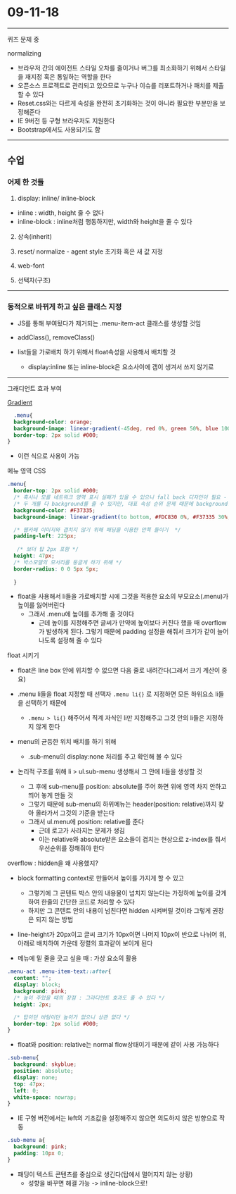 # 09-11-18

---

퀴즈 문제 중

normalizing
  - 브라우저 간의 에이전트 스타일 오차를 줄이거나 버그를 최소화하기 위해서 스타일을 재지정 혹은 통일하는 역할을 한다
  - 오픈소스 프로젝트로 관리되고 있으므로 누구나 이슈를 리포트하거나 패치를 제출할 수 있다
  - Reset.css와는 다르게 속성을 완전히 초기화하는 것이 아니라 필요한 부분만을 보정해준다
  - IE 9버전 등 구형 브라우저도 지원한다
  - Bootstrap에서도 사용되기도 함

---

## 수업

### 어제 한 것들

1. display: inline/ inline-block
- inline : width, height 줄 수 없다
- inline-block : inline처럼 행동하지만, width와 height을 줄 수 있다

2. 상속(inherit)

3. reset/ normalize - agent style 초기화 혹은 새 값 지정

4. web-font

5. 선택자(구조)


---


### 동적으로 바뀌게 하고 싶은 클래스 지정

- JS를 통해 부여됬다가 제거되는 .menu-item-act 클래스를 생성할 것임
- addClass(), removeClass()

- list들을 가로배치 하기 위해서 float속성을 사용해서 배치할 것
  - display:inline 또는 inline-block은 요소사이에 갭이 생겨서 쓰지 않기로


---

그래디언트 효과 부여

[Gradient](https://developer.mozilla.org/en-US/docs/Web/CSS/gradient)

  ```css
    .menu{
    background-color: orange;
    background-image: linear-gradient(-45deg, red 0%, green 50%, blue 100%);
    border-top: 2px solid #000;
  }
  ```
  - 이런 식으로 사용이 가능

메뉴 영역 CSS 

```css
.menu{
  border-top: 2px solid #000;
  /* 혹시나 모를 네트워크 영역 표시 실패가 있을 수 있으니 fall back 디자인이 필요 - 예외상황 처리 */
  /* 두 개를 다 background를 줄 수 있지만, 대표 속성 순위 문제 때문에 background: orange(for old browsers)를 위에 선언하고 그 밑에 화면에 표시되고 싶은 이미지가 와야한다 */
  background-color: #F37335;
  background-image: linear-gradient(to bottom, #FDC830 0%, #F37335 30%, #F37335 60%, #FDC830 100%);

  /* 웹카페 이미지와 겹치지 않기 위해 패딩을 이용한 안쪽 들이기  */
  padding-left: 225px;
  
   /* 보더 탑 2px 포함 */
  height: 47px;
  /* 박스모델의 모서리를 둥글게 하기 위해 */
  border-radius: 0 0 5px 5px;
  
  }
```

- float을 사용해서 li들을 가로배치할 시에 그것을 적용한 요소의 부모요소(.menu)가 높이를 잃어버린다
  - 그래서 .menu에 높이를 추가해 줄 것이다
    - 근데 높이를 지정해주면 글씨가 만약에 높이보다 커진다 했을 때 overflow가 발생하게 된다. 그렇기 때문에 padding 설정을 해줘서 크기가 같이 늘어나도록 설정해 줄 수 있다


float 시키기  
  - float은 line box 안에 위치할 수 없으면 다음 줄로 내려간다(그래서 크기 계산이 중요)

  - .menu li들을 float 지정할 때 선택자 `.menu li{}` 로 지정하면 모든 하위요소 li들을 선택하기 때문에 
    - `.menu > li{}` 해주어서 직계 자식인 li만 지정해주고 그것 안의 li들은 지정하지 않게 한다
  
  - menu의 균등한 위치 배치를 하기 위해
    - .sub-menu의 display:none 처리를 주고 확인해 볼 수 있다

  - 논리적 구조를 위해 li > ul.sub-menu 생성해서 그 안에 li들을 생성할 것
    - 그 후에 sub-menu를 position: absolute를 주어 화면 위에 영역 차지 안하고 띄어 놓게 만들 것
    - 그렇기 때문에 sub-menu의 하위메뉴는 header(position: relative)까지 찾아 올라가서 그것의 기준을 받는다
    - 그래서 ul.menu에 position: relative를 준다
      - 근데 로고가 사라지는 문제가 생김
      - 이는 relative와 absolute받은 요소들이 겹치는 현상으로 z-index를 줘서 우선순위를 정해줘야 한다
    

overflow : hidden을 왜 사용했지?

- block formatting context로 만들어서 높이를 가지게 할 수 있고
  - 그렇기에 그 콘텐트 박스 안의 내용물이 넘치지 않는다는 가정하에 높이를 갖게하여 한줄의 간단한 코드로 처리할 수 있다
  - 하지만 그 콘텐트 안의 내용이 넘친다면 hidden 시켜버릴 것이라 그렇게 권장은 되지 않는 방법 


- line-height가 20px이고 글씨 크기가 10px이면 나머지 10px이 반으로 나뉘어 위, 아래로 배치하여 가운데 정렬의 효과같이 보이게 된다
  

- 메뉴에 밑 줄을 긋고 싶을 때 : 가상 요소의 활용
```css
.menu-act .menu-item-text::after{
  content: "";
  display: block;
  background: pink;
  /* 높이 주었을 때의 장점 : 그라디언트 효과도 줄 수 있다 */
  height: 2px;

  /* 탑이던 바텀이던 높이가 없으니 상관 없다 */
  border-top: 2px solid #000; 
}
```

- float와 position: relative는 normal flow상태이기 때문에 같이 사용 가능하다



```css
.sub-menu{
  background: skyblue;
  position: absolute;
  display: none;
  top: 47px;
  left: 0;
  white-space: nowrap;
}
```
- IE 구형 버전에서는 left의 기초값을 설정해주지 않으면 의도하지 않은 방향으로 작동

```css
.sub-menu a{
  background: pink;
  padding: 10px 0;
}
```
- 패딩이 텍스트 콘텐츠를 중심으로 생긴다(탑에서 멀어지지 않는 상황) 
  - 성향을 바꾸면 해결 가능 -> inline-block으로!